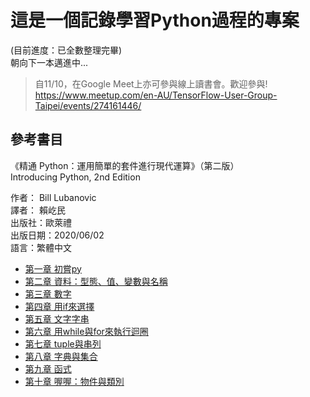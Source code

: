 # 這是一個記錄學習Python過程的專案
(目前進度：已全數整理完畢)  
朝向下一本邁進中...
  
>自11/10，在Google Meet上亦可參與線上讀書會。歡迎參與!  
https://www.meetup.com/en-AU/TensorFlow-User-Group-Taipei/events/274161446/
  
## 參考書目
《精通 Python：運用簡單的套件進行現代運算》（第二版）  
Introducing Python, 2nd Edition  
  
作者： Bill Lubanovic    
譯者： 賴屹民  
出版社：歐萊禮    
出版日期：2020/06/02  
語言：繁體中文    


* [第一章 初嘗py](https://colab.research.google.com/github/hank199599/Introducing-Python-reading_log/blob/main/Chapter1.ipynb) 
* [第二章 資料：型態、值、變數與名稱](https://colab.research.google.com/github/hank199599/Introducing-Python-reading_log/blob/main/Chapter2.ipynb)
* [第三章 數字](https://colab.research.google.com/github/hank199599/Introducing-Python-reading_log/blob/main/Chapter3.ipynb)
* [第四章 用if來選擇](https://colab.research.google.com/github/hank199599/Introducing-Python-reading_log/blob/main/Chapter4.ipynb)
* [第五章 文字字串](https://colab.research.google.com/github/hank199599/Introducing-Python-reading_log/blob/main/Chapter5.ipynb)
* [第六章 用while與for來執行迴圈](https://colab.research.google.com/github/hank199599/Introducing-Python-reading_log/blob/main/Chapter6.ipynb)
* [第七章 tuple與串列](https://colab.research.google.com/github/hank199599/Introducing-Python-reading_log/blob/main/Chapter7.ipynb)
* [第八章 字典與集合](https://colab.research.google.com/github/hank199599/Introducing-Python-reading_log/blob/main/Chapter8.ipynb)
* [第九章 函式](https://colab.research.google.com/github/hank199599/Introducing-Python-reading_log/blob/main/Chapter9.ipynb)
* [第十章 喔喔：物件與類別](https://colab.research.google.com/github/hank199599/Introducing-Python-reading_log/blob/main/Chapter10.ipynb)

